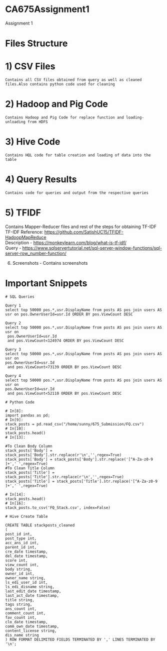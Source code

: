 # CA675Assignment1
Assignment 1

# Files Structure
# 1) CSV Files </br>
    Contains all CSV files obtained from query as well as cleaned files.Also contains python code used for cleaning
  
# 2) Hadoop and Pig Code </br>
    Contains Hadoop and Pig Code for replace function and loading-unloading from HDFS

# 3) Hive Code </br> 
    Contains HQL code for table creation and loading of data into the table

# 4) Query Results </br>
    Contains code for queries and output from the respective queries

# 5) TFIDF </br> 
   Contains Mapper-Reducer files and rest of the steps for obtaining TF-IDF </br> 
   TF-IDF Reference: https://github.com/SatishUC15/TFIDF-HadoopMapReduce </br>
   Description - https://monkeylearn.com/blog/what-is-tf-idf/ </br>
   Query - https://www.sqlservertutorial.net/sql-server-window-functions/sql-server-row_number-function/</br>

6) Screenshots - Contains screenshots

# Important Snippets

```
# SQL Queries

Query 1
select top 50000 pos.*,usr.DisplayName from posts AS pos join users AS usr on pos.OwnerUserId=usr.Id ORDER BY pos.ViewCount DESC
 
Query 2
select top 50000 pos.*,usr.DisplayName from posts AS pos join users AS usr on 
 pos.OwnerUserId=usr.Id 
 and pos.ViewCount<124974 ORDER BY pos.ViewCount DESC
 
Query 3
select top 50000 pos.*,usr.DisplayName from posts AS pos join users AS usr on 
pos.OwnerUserId=usr.Id 
 and pos.ViewCount<73139 ORDER BY pos.ViewCount DESC
 
Query 4
select top 50000 pos.*,usr.DisplayName from posts AS pos join users AS usr on 
pos.OwnerUserId=usr.Id 
 and pos.ViewCount<52110 ORDER BY pos.ViewCount DESC
```

```
# Python Code

# In[8]:
import pandas as pd;
# In[9]:
stack_posts = pd.read_csv("/home/sunny/675_Submission/FQ.csv")
# In[10]:
stack_posts.head()
# In[13]:

#To Clean Body Column
stack_posts['Body'] = stack_posts['Body'].str.replace(r'\n','',regex=True)
stack_posts['Body'] = stack_posts['Body'].str.replace('[^A-Za-z0-9 ]+',' ',regex=True)
#To Clean Title Column
stack_posts['Title'] = stack_posts['Title'].str.replace(r'\n','',regex=True)
stack_posts['Title'] = stack_posts['Title'].str.replace('[^A-Za-z0-9 ]+',' ',regex=True)

# In[14]:
stack_posts.head()
# In[16]:
stack_posts.to_csv('FQ_Stack.csv', index=False)
```

```
# Hive Create Table

CREATE TABLE stackposts_cleaned
(
post_id int,
post_type int, 
acc_ans_id int,
parent_id int,
cre_date timestamp,
del_date timestamp,
score int,
view_count int,
body string,
owner_id int,
owner_name string,
ls_edi_user_id int,
ls_edi_disname string,
last_edit_date timestamp,
last_act_date timestamp,
title string,
tags string,
ans_count int,
comment_count int,
fav_count int,
clo_date timestamp,
comm_own_date timestamp,
content_license string,
dis_name string
) ROW FORMAT DELIMITED FIELDS TERMINATED BY ',' LINES TERMINATED BY '\n';
```

